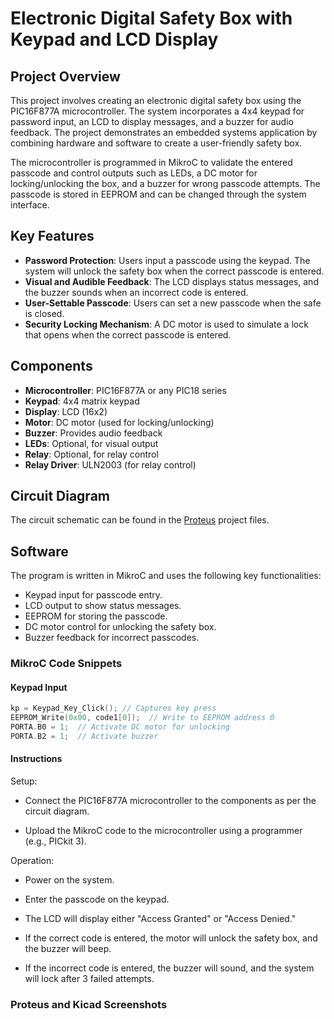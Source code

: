 # Electronic Digital Safety Box with Keypad and LCD Display

## Project Overview

This project involves creating an electronic digital safety box using the PIC16F877A microcontroller. The system incorporates a 4x4 keypad for password input, an LCD to display messages, and a buzzer for audio feedback. The project demonstrates an embedded systems application by combining hardware and software to create a user-friendly safety box.

The microcontroller is programmed in MikroC to validate the entered passcode and control outputs such as LEDs, a DC motor for locking/unlocking the box, and a buzzer for wrong passcode attempts. The passcode is stored in EEPROM and can be changed through the system interface.

## Key Features

- **Password Protection**: Users input a passcode using the keypad. The system will unlock the safety box when the correct passcode is entered.
- **Visual and Audible Feedback**: The LCD displays status messages, and the buzzer sounds when an incorrect code is entered.
- **User-Settable Passcode**: Users can set a new passcode when the safe is closed.
- **Security Locking Mechanism**: A DC motor is used to simulate a lock that opens when the correct passcode is entered.

## Components

- **Microcontroller**: PIC16F877A or any PIC18 series
- **Keypad**: 4x4 matrix keypad
- **Display**: LCD (16x2)
- **Motor**: DC motor (used for locking/unlocking)
- **Buzzer**: Provides audio feedback
- **LEDs**: Optional, for visual output
- **Relay**: Optional, for relay control
- **Relay Driver**: ULN2003 (for relay control)

## Circuit Diagram

The circuit schematic can be found in the [Proteus](#) project files.

## Software

The program is written in MikroC and uses the following key functionalities:
- Keypad input for passcode entry.
- LCD output to show status messages.
- EEPROM for storing the passcode.
- DC motor control for unlocking the safety box.
- Buzzer feedback for incorrect passcodes.

### MikroC Code Snippets

#### Keypad Input

```c
kp = Keypad_Key_Click(); // Captures key press
EEPROM_Write(0x00, code1[0]);  // Write to EEPROM address 0
PORTA.B0 = 1;  // Activate DC motor for unlocking
PORTA.B2 = 1;  // Activate buzzer
```

#### Instructions

Setup:

- Connect the PIC16F877A microcontroller to the components as per the circuit diagram.

- Upload the MikroC code to the microcontroller using a programmer (e.g., PICkit 3).

Operation:

- Power on the system.

- Enter the passcode on the keypad.

- The LCD will display either "Access Granted" or "Access Denied."

- If the correct code is entered, the motor will unlock the safety box, and the buzzer will beep.

- If the incorrect code is entered, the buzzer will sound, and the system will lock after 3 failed attempts.

### Proteus and Kicad Screenshots
